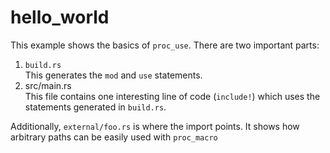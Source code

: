 # hello_world
This example shows the basics of `proc_use`. There are two important parts:
1. `build.rs`  
   This generates the `mod` and `use` statements.
2. src/main.rs  
   This file contains one interesting line of code (`include!`) which uses the
   statements generated in `build.rs`.  
   
Additionally, `external/foo.rs` is where the import points.
It shows how arbitrary paths can be easily used with `proc_macro`
